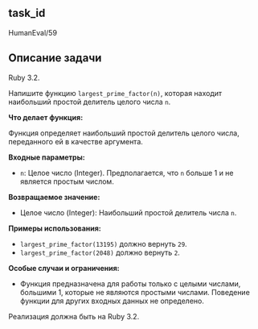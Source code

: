 ## task_id
HumanEval/59

## Описание задачи
Ruby 3.2.

Напишите функцию `largest_prime_factor(n)`, которая находит наибольший простой делитель целого числа `n`.

**Что делает функция:**

Функция определяет наибольший простой делитель целого числа, переданного ей в качестве аргумента.

**Входные параметры:**

* `n`: Целое число (Integer).  Предполагается, что `n` больше 1 и не является простым числом.

**Возвращаемое значение:**

* Целое число (Integer): Наибольший простой делитель числа `n`.

**Примеры использования:**

* `largest_prime_factor(13195)`  должно вернуть `29`.
* `largest_prime_factor(2048)` должно вернуть `2`.


**Особые случаи и ограничения:**

* Функция предназначена для работы только с целыми числами, большими 1, которые не являются простыми числами.  Поведение функции для других входных данных не определено.


Реализация должна быть на Ruby 3.2.


